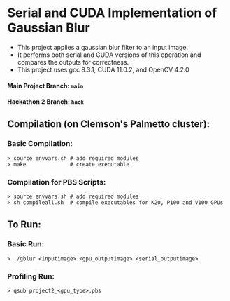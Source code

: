 # Serial and CUDA Implementation of Gaussian Blur

- This project applies a gaussian blur filter to an input image.
- It performs both serial and CUDA versions of this operation and compares the outputs for correctness.
- This project uses gcc 8.3.1, CUDA 11.0.2, and OpenCV 4.2.0

#### Main Project Branch: `main`
#### Hackathon 2 Branch:  `hack`

## Compilation (on Clemson's Palmetto cluster):
### Basic Compilation:
```
> source envvars.sh # add required modules
> make              # create executable
```

### Compilation for PBS Scripts:
```
> source envvars.sh # add required modules
> sh compileall.sh  # compile executables for K20, P100 and V100 GPUs
```

## To Run:
### Basic Run:
```
> ./gblur <inputimage> <gpu_outputimage> <serial_outputimage>
```

### Profiling Run:
```
> qsub project2_<gpu_type>.pbs
```
